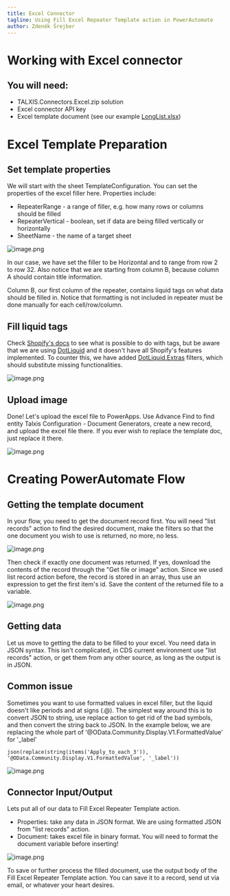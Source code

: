 ```yaml
---
title: Excel Connector
tagline: Using Fill Excel Repeater Template action in PowerAutomate
author: Zdeněk Šrejber
---
```


# **Working with Excel connector**

## You will need:
- TALXIS.Connectors.Excel.zip solution
- Excel connector API key
- Excel template document (see our example [LongList.xlsx](/.attachments/LongList.xlsx))


# Excel Template Preparation

## Set template properties
We will start with the sheet TemplateConfiguration. You can set the properties of the excel filler here. Properties include:
- RepeaterRange - a range of filler, e.g. how many rows or columns should be filled
- RepeaterVertical - boolean, set if data are being filled vertically or horizontally
- SheetName - the name of a target sheet

![image.png](/.attachments/ExcelConnector/Excel.png)

In our case, we have set the filler to be Horizontal and to range from row 2 to row 32. Also notice that we are starting from column B, because column A should contain title information.

Column B, our first column of the repeater, contains liquid tags on what data should be filled in. Notice that formatting is not included in repeater must be done manually for each cell/row/column.

## Fill liquid tags
Check [Shopify's docs](https://shopify.github.io/liquid/) to see what is possible to do with tags, but be aware that we are using [DotLiquid](https://github.com/dotliquid/dotliquid/wiki) and it doesn't have all Shopify's features implemented. To counter this, we have added [
DotLiquid.Extras](https://github.com/gimmi/DotLiquid.Extras/tree/master/src/DotLiquid.Extras.Tests) filters, which should substitute missing functionalities. 

![image.png](/.attachments/ExcelConnector/Excel1.png)

## Upload image
Done! Let's upload the excel file to PowerApps. Use Advance Find to find entity Talxis Configuration - Document Generators, create a new record, and upload the excel file there. If you ever wish to replace the template doc, just replace it there.

![image.png](/.attachments/ExcelConnector/Excel5.png)

# Creating PowerAutomate Flow

## Getting the template document 
In your flow, you need to get the document record first. You will need "list records" action to find the desired document, make the filters so that the one document you wish to use is returned, no more, no less.

![image.png](/.attachments/ExcelConnector/Excel4.png)

Then check if exactly one document was returned. If yes, download the contents of the record through the "Get file or image" action. Since we used list record action before, the record is stored in an array, thus use an expression to get the first item's id. Save the content of the returned file to a variable.

![image.png](/.attachments/ExcelConnector/Excel3.png)

## Getting data
Let us move to getting the data to be filled to your excel. You need data in JSON syntax. This isn't complicated, in CDS current environment use "list records" action, or get them from any other source, as long as the output is in JSON. 

## Common issue
Sometimes you want to use formatted values in excel filler, but the liquid doesn't like periods and at signs (.@). The simplest way around this is to convert JSON to string, use replace action to get rid of the bad symbols, and then convert the string back to JSON. In the example below, we are replacing the whole part of '@OData.Community.Display.V1.FormattedValue' for '_label'

```
json(replace(string(items('Apply_to_each_3')), '@OData.Community.Display.V1.FormattedValue', '_label'))
```

![image.png](/.attachments/ExcelConnector/Excel2.png)

## Connector Input/Output
Lets put all of our data to Fill Excel Repeater Template action. 
- Properties: take any data in JSON format. We are using formatted JSON from "list records" action.
- Document: takes excel file in binary format. You will need to format the document variable before inserting!

![image.png](/.attachments/ExcelConnector/Excel6.png)

To save or further process the filled document, use the output body of the Fill Excel Repeater Template action. You can save it to a record, send ut via email, or whatever your heart desires.
